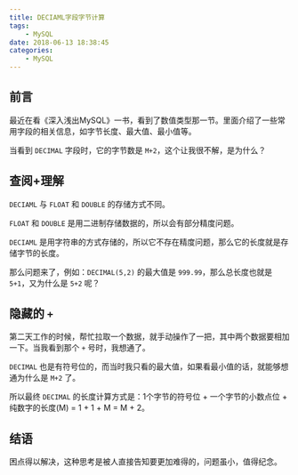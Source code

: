 ```yaml
---
title: DECIAML字段字节计算
tags:
    - MySQL
date: 2018-06-13 18:38:45
categories:
    - MySQL
---
```

## 前言

最近在看《深入浅出MySQL》一书，看到了数值类型那一节。里面介绍了一些常用字段的相关信息，如字节长度、最大值、最小值等。

当看到 `DECIMAL` 字段时，它的字节数是 `M+2`，这个让我很不解，是为什么？

## 查阅+理解

`DECIAML` 与 `FLOAT` 和 `DOUBLE` 的存储方式不同。

`FLOAT` 和 `DOUBLE` 是用二进制存储数据的，所以会有部分精度问题。

`DECIAML` 是用字符串的方式存储的，所以它不存在精度问题，那么它的长度就是存储字节的长度。

那么问题来了，例如：`DECIMAL(5,2)` 的最大值是 `999.99`，那么总长度也就是 `5+1`，又为什么是 `5+2` 呢？

## 隐藏的 `+`

第二天工作的时候，帮忙拉取一个数据，就手动操作了一把，其中两个数据要相加一下。当我看到那个 `+` 号时，我想通了。

`DECIMAL` 也是有符号位的，而当时我只看的最大值，如果看最小值的话，就能够想通为什么是 `M+2` 了。

所以最终 `DECIMAL` 的长度计算方式是：1个字节的符号位 + 一个字节的小数点位 + 纯数字的长度(M) = 1 + 1 + M = M + 2。

## 结语

困点得以解决，这种思考是被人直接告知要更加难得的，问题虽小，值得纪念。